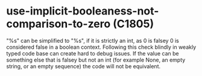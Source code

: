 # use-implicit-booleaness-not-comparison-to-zero (C1805)

"%s" can be simplified to "%s", if it is strictly an int, as 0 is falsey
0 is considered false in a boolean context. Following this check blindly
in weakly typed code base can create hard to debug issues. If the value
can be something else that is falsey but not an int (for example None,
an empty string, or an empty sequence) the code will not be equivalent.
